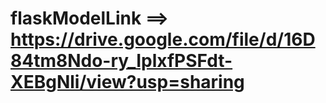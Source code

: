 # flaskModelLink   ==> https://drive.google.com/file/d/16D84tm8Ndo-ry_IplxfPSFdt-XEBgNli/view?usp=sharing 
